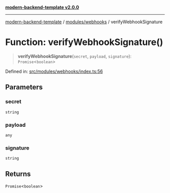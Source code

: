 [**modern-backend-template v2.0.0**](../../../README.md)

***

[modern-backend-template](../../../modules.md) / [modules/webhooks](../README.md) / verifyWebhookSignature

# Function: verifyWebhookSignature()

> **verifyWebhookSignature**(`secret`, `payload`, `signature`): `Promise`\<`boolean`\>

Defined in: [src/modules/webhooks/index.ts:56](https://github.com/maemreyo/saas-4cus-nodejs/blob/2a5b3f3aa11335dfa561e80e1feabb8e6084261e/src/modules/webhooks/index.ts#L56)

## Parameters

### secret

`string`

### payload

`any`

### signature

`string`

## Returns

`Promise`\<`boolean`\>

